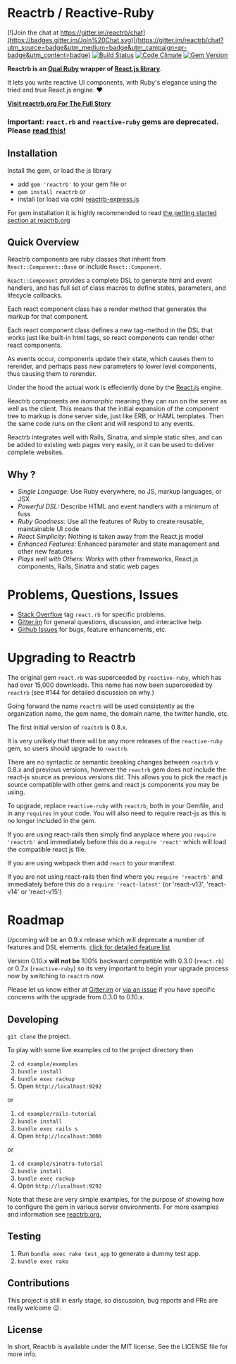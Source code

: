 # Reactrb / Reactive-Ruby 

[![Join the chat at https://gitter.im/reactrb/chat](https://badges.gitter.im/Join%20Chat.svg)](https://gitter.im/reactrb/chat?utm_source=badge&utm_medium=badge&utm_campaign=pr-badge&utm_content=badge)
[![Build Status](https://travis-ci.org/reactrb/reactrb.svg?branch=master)](https://travis-ci.org/reactrb/reactrb)
[![Code Climate](https://codeclimate.com/github/reactrb/reactrb/badges/gpa.svg)](https://codeclimate.com/github/reactrb/reactrb)
[![Gem Version](https://badge.fury.io/rb/reactrb.svg)](https://badge.fury.io/rb/reactrb)

**Reactrb is an [Opal Ruby](http://opalrb.org) wrapper of
[React.js library](http://facebook.github.io/reactrb/)**.

It lets you write reactive UI components, with Ruby's elegance using the tried
and true React.js engine. :heart:

[**Visit reactrb.org For The Full Story**](http://reactrb.org)

### Important: `react.rb` and `reactive-ruby` gems are **deprecated.** Please [read this!](#upgrading-to-reactrb)

## Installation

Install the gem, or load the js library

+ add `gem 'reactrb'` to your gem file or
+ `gem install reactrb` or
+ install (or load via cdn) [reactrb-express.js](http://github.com/reactrb/reactrb-express)

For gem installation it is highly recommended to read [the getting started section at reactrb.org](http://reactrb.org/docs/getting-started.html)

## Quick Overview

Reactrb components are ruby classes that inherit from `React::Component::Base` or include `React::Component`.

`React::Component` provides a complete DSL to generate html and event handlers, and has full set of class macros to define states, parameters, and lifecycle callbacks.

Each react component class has a render method that generates the markup for that component.

Each react component class defines a new tag-method in the DSL that works just like built-in html tags, so react components can render other react components.

As events occur, components update their state, which causes them to rerender, and perhaps pass new parameters to lower level components, thus causing them to rerender.  

Under the hood the actual work is effeciently done by the [React.js](http://facebook.github.io/reactrb/) engine.

Reactrb components are *isomorphic* meaning they can run on the server as well as the client.  This means that the initial expansion of the component tree to markup is done server side, just like ERB, or HAML templates.   Then the same code runs on the client and will respond to any events.   

Reactrb integrates well with Rails, Sinatra, and simple static sites, and can be added to existing web pages very easily, or it can be used to deliver complete websites.

## Why ?

+ *Single Language:*  Use Ruby everywhere, no JS, markup languages, or JSX
+ *Powerful DSL:* Describe HTML and event handlers with a minimum of fuss
+ *Ruby Goodness:* Use all the features of Ruby to create reusable, maintainable UI code
+ *React Simplicity:* Nothing is taken away from the React.js model
+ *Enhanced Features:* Enhanced parameter and state management and other new features
+ *Plays well with Others:* Works with other frameworks, React.js components, Rails, Sinatra and static web pages

# Problems, Questions, Issues

+ [Stack Overflow](http://stackoverflow.com/questions/tagged/react.rb) tag `react.rb` for specific problems.
+ [Gitter.im](https://gitter.im/reactrb/chat) for general questions, discussion, and interactive help.
+ [Github Issues](https://github.com/reactrb/reactrb/issues) for bugs, feature enhancements, etc.


# Upgrading to Reactrb

The original gem `react.rb` was superceeded by `reactive-ruby`, which has had over 15,000 downloads.  This name has now been superceeded by `reactrb` (see #144 for detailed discussion on why.)

Going forward the name `reactrb` will be used consistently as the organization name, the gem name, the domain name, the twitter handle, etc.

The first initial version of `reactrb` is 0.8.x.  

It is very unlikely that there will be any more releases of the `reactive-ruby` gem, so users should upgrade to `reactrb`.

There are no syntactic or semantic breaking changes between `reactrb` v 0.8.x and
previous versions, however the `reactrb` gem does *not* include the react-js source as previous versions did.  This allows you to pick the react js source compatible with other gems and react js components you may be using.

To upgrade, replace `reactive-ruby` with `reactrb`, both in your Gemfile, and in any `requires` in your code.   You will also need to require react-js as this is no longer included in the gem.  

If you are using react-rails then simply find anyplace where you `require 'reactrb'` and immediately before this do a `require 'react'` which will load the compatible react js file.

If you are using webpack then add `react` to your manifest.

If you are not using react-rails then find where you `require 'reactrb'` and immediately before this do a `require 'react-latest'` (or 'react-v13', 'react-v14' or 'react-v15')

# Roadmap

Upcoming will be an 0.9.x release which will deprecate a number of features and DSL elements.  [click for detailed feature list](https://github.com/reactrb/reactrb/milestones/0.9.x)

Version 0.10.x **will not be** 100% backward compatible with 0.3.0 (`react.rb`) or 0.7.x (`reactive-ruby`) so its very important to begin your upgrade process now by switching to `reactrb` now.

Please let us know either at [Gitter.im](https://gitter.im/reactrb/chat) or [via an issue](https://github.com/reactrb/reactrb/issues) if you have specific concerns with the upgrade from 0.3.0 to 0.10.x.

## Developing

`git clone` the project.

To play with some live examples cd to the project directory then

2. `cd example/examples`
2. `bundle install`
3. `bundle exec rackup`
4. Open `http://localhost:9292`

or

1. `cd example/rails-tutorial`
2. `bundle install`
3. `bundle exec rails s`
4. Open `http://localhost:3000`

or

1. `cd example/sinatra-tutorial`
2. `bundle install`
3. `bundle exec rackup`
4. Open `http://localhost:9292`

Note that these are very simple examples, for the purpose of showing how to configure the gem in various server environments.  For more  examples and information see [reactrb.org.](http://reactrb.org)

## Testing

1. Run `bundle exec rake test_app` to generate a dummy test app.
2. `bundle exec rake`

## Contributions

This project is still in early stage, so discussion, bug reports and PRs are
really welcome :wink:.   


## License

In short, Reactrb is available under the MIT license. See the LICENSE file for
more info.
